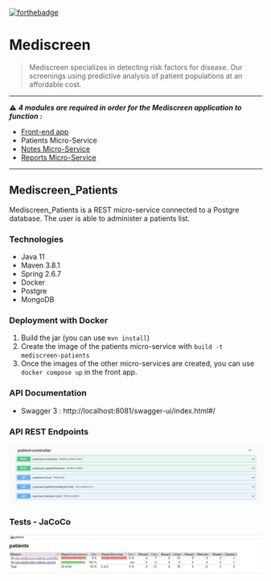 [![forthebadge](https://forthebadge.com/images/badges/made-with-java.svg)](https://forthebadge.com) 

# Mediscreen
> Mediscreen specializes in detecting risk factors for disease. Our screenings using predictive analysis of patient populations at an affordable cost.
***
:warning: ***4 modules are required in order for the Mediscreen application to function :***
- [Front-end app](https://github.com/gwnll/Mediscreen_Front)
- Patients Micro-Service
- [Notes Micro-Service](https://github.com/gwnll/Mediscreen_Notes)
- [Reports Micro-Service](https://github.com/gwnll/Mediscreen_Reports)
***
## Mediscreen_Patients
Mediscreen_Patients is a REST micro-service connected to a Postgre database. The user is able to administer a patients list.

### Technologies
- Java 11
- Maven 3.8.1
- Spring 2.6.7
- Docker
- Postgre
- MongoDB

### Deployment with Docker
1) Build the jar (you can use ``mvn install``)
2) Create the image of the patients micro-service with ``build -t mediscreen-patients``
3) Once the images of the other micro-services are created, you can use ``docker compose up`` in the front app.

### API Documentation
- Swagger 3 : http://localhost:8081/swagger-ui/index.html#/

### API REST Endpoints
![API REST Endpoints](https://github.com/gwnll/Mediscreen_Patients/blob/main/patient-controller.jpg)

### Tests - JaCoCo
![Tests - JaCoCo](https://github.com/gwnll/Mediscreen_Patients/blob/main/jacoco-patients.jpg)
